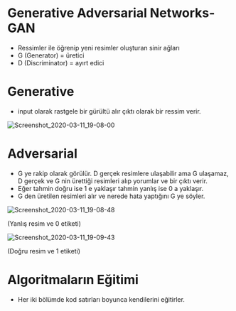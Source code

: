# Generative Adversarial Networks-GAN 

* Ressimler ile öğrenip yeni resimler oluşturan sinir ağları
* G (Generator) = üretici
* D (Discriminator) = ayırt edici

# Generative

* input olarak rastgele bir gürültü alır çıktı olarak bir ressim verir.

![Screenshot_2020-03-11_19-08-00](https://user-images.githubusercontent.com/54184905/76454566-f35f6f80-63e5-11ea-9108-605b8028a0c3.png)

# Adversarial

* G ye rakip olarak görülür. D gerçek resimlere ulaşabilir ama G ulaşamaz, D gerçek ve G nin ürettiği resimleri alıp yorumlar ve bir çıktı verir.
* Eğer tahmin doğru ise 1 e yaklaşır tahmin yanlış ise 0 a yaklaşır.
* G den üretilen resimleri alır ve nerede hata yaptığını G ye söyler.

![Screenshot_2020-03-11_19-08-48](https://user-images.githubusercontent.com/54184905/76455095-7ed90080-63e6-11ea-9161-ed586310a162.png)

(Yanlış resim ve 0 etiketi)

![Screenshot_2020-03-11_19-09-43](https://user-images.githubusercontent.com/54184905/76455103-80a2c400-63e6-11ea-8731-387f9e0e8caf.png)

(Doğru resim ve 1 etiketi)

# Algoritmaların Eğitimi

* Her iki bölümde kod satırları boyunca kendilerini eğitirler.


